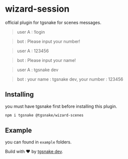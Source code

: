 # wizard-session 
official plugin for tgsnake for scenes messages.

> user A : !login 

> bot : Please input your number! 

> user A : 123456 

> bot : Please input your name! 

> user A : tgsnake dev

> bot : your name : tgsnake dev, your number : 123456

## Installing 
you must have tgsnake first before installing this plugin. 
```bash 
npm i tgsnake @tgsnake/wizard-scenes
```
## Example 
you can found in `example` folders.

Build with ♥️ by [tgsnake dev](https://t.me/+Fdu8unNApTg3ZGU1).

